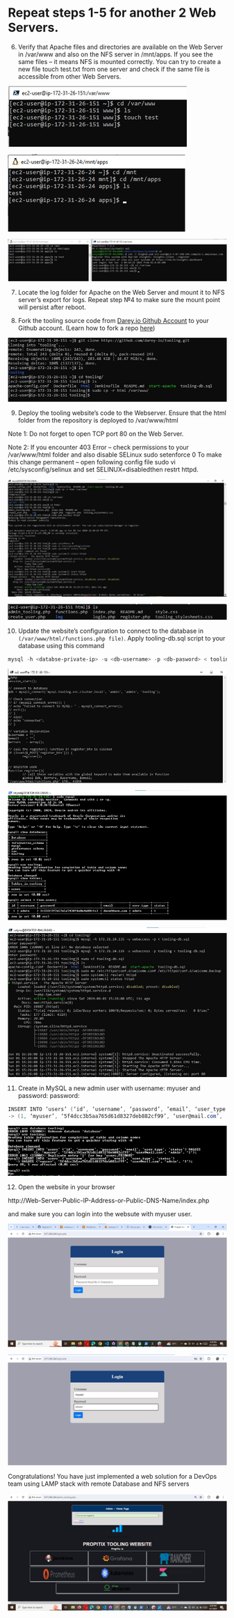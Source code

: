 # Repeat steps 1-5 for another 2 Web Servers.

6. Verify that Apache files and directories are available on the Web Server in /var/www and also on the NFS server in /mnt/apps.
   If you see the same files – it means NFS is mounted correctly. You can try to create a new file touch test.txt from one server and
   check if the same file is accessible from other Web Servers.

![image](image/touch%20test.jpg)

![image](image/nfs%20test.jpg)

![image](image/no%20test.jpg)

7. Locate the log folder for Apache on the Web Server and mount it to NFS server’s export for logs. Repeat step №4 to make sure the mount point will persist after reboot.

8. Fork the tooling source code from [Darey.io Github Account](https://github.com/darey-io/tooling) to your Github account. (Learn how to fork a repo [here](https://youtu.be/f5grYMXbAV0))

![image](image/clone-tooling.jpg)

9. Deploy the tooling website’s code to the Webserver. Ensure that the html folder from the repository is deployed to /var/www/html

Note 1: Do not forget to open TCP port 80 on the Web Server.

Note 2: If you encounter 403 Error – check permissions to your /var/www/html folder and also disable SELinux sudo setenforce 0
To make this change permanent – open following config file sudo vi /etc/sysconfig/selinux and set SELINUX=disabledthen restrt httpd.

![image](image/work.jpg)

![image](image/html-ls.jpg)

10. Update the website’s configuration to connect to the database in `(/var/www/html/functions.php file)`. Apply tooling-db.sql script to your database using this command

```powershell
mysql -h <databse-private-ip> -u <db-username> -p <db-pasword> < tooling-db.sql
```

![image](image/functions.jpg)

![image](image/mysql-tooling.jpg)

![image](image/tooling-2.jpg)

11. Create in MySQL a new admin user with username: myuser and password: password:

```powershell
INSERT INTO ‘users’ (‘id’, ‘username’, ‘password’, ’email’, ‘user_type’, ‘status’) VALUES
-> (1, ‘myuser’, ‘5f4dcc3b5aa765d61d8327deb882cf99’, ‘user@mail.com’, ‘admin’, ‘1’);
```

![image](image/tooling-db.jpg)

12. Open the website in your browser

http://Web-Server-Public-IP-Address-or-Public-DNS-Name/index.php

and make sure you can login into the websute with myuser user.

![image](image/login.jpg)

![image](image/login2.jpg)

Congratulations!
You have just implemented a web solution for a DevOps team using LAMP stack with remote Database and NFS servers

![image](image/login3.jpg)
